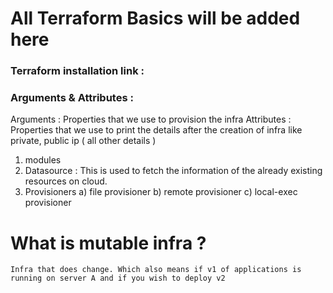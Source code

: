 # All Terraform Basics will be added here

### Terraform installation link :

### Arguments & Attributes : 

Arguments  : Properties that we use to provision the infra 
Attributes : Properties that we use to print the details after the creation of infra like private, public ip ( all other details )

1) modules 
2) Datasource : This is used to fetch the information of the already existing resources on cloud.
3) Provisioners
    a) file provisioner 
    b) remote provisioner 
    c) local-exec provisioner

# What is mutable infra ?

```
Infra that does change. Which also means if v1 of applications is running on server A and if you wish to deploy v2 
